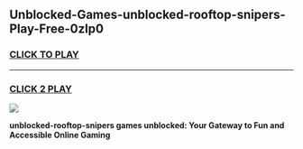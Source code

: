 
## Unblocked-Games-unblocked-rooftop-snipers-Play-Free-0zlp0
<h3>
<a href="https://premium76.site?title=unblocked-rooftop-snipers&ref=12A">CLICK TO PLAY</a></h3>
<hr>

<h3>
<a href="https://premium76.site?title=unblocked-rooftop-snipers&ref=12A">CLICK 2 PLAY</a>
  
</h3>

<a href="https://premium76.site?title=unblocked-rooftop-snipers&ref=12A"><img src="https://clearcache.store/games.png"></a>


**unblocked-rooftop-snipers games unblocked: Your Gateway to Fun and Accessible Online Gaming**
